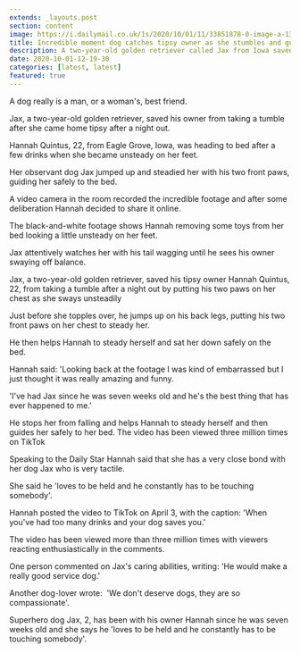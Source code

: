 ```yaml
---
extends: _layouts.post
section: content
image: https://i.dailymail.co.uk/1s/2020/10/01/11/33851878-0-image-a-13_1601546780062.jpg 
title: Incredible moment dog catches tipsy owner as she stumbles and guides her safely onto her bed 
description: A two-year-old golden retriever called Jax from Iowa saved his tipsy owner Hannah Quintus, 22, from taking a tumble. Incredible footage of the dog was shared online and has been viewed 3m times. 
date: 2020-10-01-12-19-30 
categories: [latest, latest] 
featured: true 
--- 
```

A dog really is a man, or a woman's, best friend. 

Jax, a two-year-old golden retriever, saved his owner from taking a tumble after she came home tipsy after a night out.

Hannah Quintus, 22, from Eagle Grove, Iowa, was heading to bed after a few drinks when she became unsteady on her feet.

Her observant dog Jax jumped up and steadied her with his two front paws, guiding her safely to the bed.    

A video camera in the room recorded the incredible footage and after some deliberation Hannah decided to share it online. 

The black-and-white footage shows Hannah removing some toys from her bed looking a little unsteady on her feet.

Jax attentively watches her with his tail wagging until he sees his owner swaying off balance.

Jax, a two-year-old golden retriever, saved his tipsy owner Hannah Quintus, 22, from taking a tumble after a night out by putting his two paws on her chest as she sways unsteadily

Just before she topples over, he jumps up on his back legs, putting his two front paws on her chest to steady her.

He then helps Hannah to steady herself and sat her down safely on the bed. 

Hannah said: 'Looking back at the footage I was kind of embarrassed but I just thought it was really amazing and funny.

'I've had Jax since he was seven weeks old and he's the best thing that has ever happened to me.'

He stops her from falling and helps Hannah to steady herself and then guides her safely to her bed. The video has been viewed three million times on TikTok

Speaking to the Daily Star Hannah said that she has a very close bond with her dog Jax who is very tactile. 

She said he 'loves to be held and he constantly has to be touching somebody'.  

Hannah posted the video to TikTok on April 3, with the caption: 'When you've had too many drinks and your dog saves you.'  

The video has been viewed more than three million times with viewers reacting enthusiastically in the comments.  

One person commented on Jax's caring abilities, writing: 'He would make a really good service dog.'

Another dog-lover wrote:  'We don't deserve dogs, they are so compassionate'.

Superhero dog Jax, 2, has been with his owner Hannah since he was seven weeks old and she says he 'loves to be held and he constantly has to be touching somebody'.

